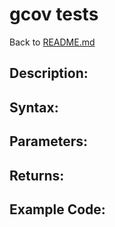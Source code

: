 # gcov tests

Back to [README.md](../README.md)



## Description:



## Syntax:


## Parameters:


## Returns:


## Example Code: